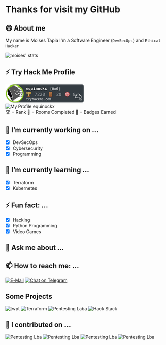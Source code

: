  
# Thanks for visit my GitHub

## 😄 About me

My name is Moises Tapia I'm a Software Engineer (`DevSecOps`) and `Ethical Hacker`


![moises' stats](https://github-readme-stats.vercel.app/api?username=moisestapia&show_icons=true)<br>

## ⚡ Try Hack Me Profile 

![tryhackme](https://github.com/MoisesTapia/tryhackmeequinockx/blob/master/equinockx5.png)<br>
![My Profile equinockx](https://tryhackme.com/p/equinockx)<br>
 🏆 = Rank 🚪 = Rooms Completed 🎯 = Badges Earned 

<!--
## ⚡ I work With ....

 <details align="center">
    <summary align="center"><strong>Programming Languages:</strong></summary>
     <table align="center">
         <tr align="center">
             <td  align = "center"><img src="https://www.vectorlogo.zone/logos/java/java-ar21.svg" alt="java" border="0"><br></td>
             <td  align = "center"><img src="https://www.vectorlogo.zone/logos/python/python-ar21.svg" alt="Python" border="0"><br></td>
             <td  align = "center"><img src="https://www.vectorlogo.zone/logos/gnu_bash/gnu_bash-ar21.svg" alt="bash" border="0"><br></td>
         </tr>
     </table>
        </details>
 <details align="center">
    <summary align="center"><strong>Containers:</strong></summary>
     <table align="center">
         <tr align="center">
             <td  align = "center"><img src="https://www.vectorlogo.zone/logos/docker/docker-ar21.svg" alt="arch" border="0"><br></td>
         </tr>
     </table>
        </details>
 <details align="center">
    <summary align="center"><strong>IaC:</strong></summary>
     <table align="center">
         <tr align="center">
             <td  align = "center"><img src="https://www.vectorlogo.zone/logos/terraformio/terraformio-ar21.svg" alt="arch" border="0"><br></td>
             <td  align = "center"><img src="https://www.vectorlogo.zone/logos/chefio/chefio-ar21.svg" border="0"><br></td>
             <td  align = "center"><img src="https://www.vectorlogo.zone/logos/ansible/ansible-ar21.svg" border="0"><br></td>
         </tr>
     </table>
        </details>
<details align="center">
    <summary align="center"><strong>Monitoring:</strong></summary>
     <table align="center">
         <tr align="center">
             <td  align = "center"><img src="https://www.vectorlogo.zone/logos/grafana/grafana-ar21.svg" alt="arch" border="0"><br></td>
             <td  align = "center"><img src="https://www.vectorlogo.zone/logos/zabbix/zabbix-ar21.svg" border="0"><br></td>
             <td  align = "center"><img src="https://www.vectorlogo.zone/logos/prometheusio/prometheusio-ar21.svg" border="0"><br></td>
             <td  align = "center"><img src="https://www.vectorlogo.zone/logos/influxdata/influxdata-ar21.svg" border="0"><br></td>
         </tr>
     </table>
        </details>
 <details align="center">
    <summary align="center"><strong>Cloud:</strong></summary>
     <table align="center">
         <tr align="center">
             <td  align = "center"><img src="https://www.vectorlogo.zone/logos/amazon_aws/amazon_aws-ar21.svg" alt="arch" border="0"><br></td>
         </tr>
     </table>
        </details>
 <details align="center">
    <summary align="center"><strong>Repos:</strong></summary>
     <table align="center">
         <tr align="center">
             <td  align = "center"><img src="https://www.vectorlogo.zone/logos/gitlab/gitlab-ar21.svg" alt="arch" border="0"><br></td>
             <td  align = "center"><img src="https://www.vectorlogo.zone/logos/github/github-ar21.svg" alt="arch" border="0"><br></td>
         </tr>
     </table>
        </details>

<code><img height="50" src="https://www.vectorlogo.zone/logos/archlinux/archlinux-ar21.svg"></code>
<code><img height="50" src="https://www.vectorlogo.zone/logos/linux/linux-ar21.svg"></code>
<code><img height="50" src="https://img.icons8.com/color/96/000000/kali-linux.png"></code>
<code><img height="50" src="https://img.icons8.com/color/96/000000/centos.png"></code>
<code><img height="50" src="https://github.com/konpa/devicon/blob/master/icons/windows8/windows8-original.svg"></code>


<code><img height="50" src="https://upload.wikimedia.org/wikipedia/commons/3/38/Metasploit_logo_and_wordmark.png"></code>
<code><img height="50" src="https://img.icons8.com/windows/128/000000/hackerrank.png"></code>
<code><img height="50" src="https://cdn.icon-icons.com/icons2/2148/PNG/128/nmap_icon_132152.png"></code>
<code><img height="50" src="https://www.maltego.com/img/maltego-logo/maltego-horizontal.png"></code>
<code><img height="50" src="https://www.sleuthkit.org/picts/renzik_sm.jpg"></code>

<code><img height="50" src="https://www.vectorlogo.zone/logos/vaultproject/vaultproject-ar21.svg"></code>
<code><img height="50" src="https://github.com/cncf/landscape/blob/master/hosted_logos/snyk.svg"></code>
<code><img height="50" src="https://www.vectorlogo.zone/logos/anchoreio/anchoreio-ar21.svg"></code>
<code><img height="50" src="https://www.vectorlogo.zone/logos/aquasec/aquasec-ar21.svg"></code>


## More tools as ...

 - [X] _Metasploit_
 - [X] _Kali linux_
 - [X] _Nessus_
 - [X] _Nmap_
-->
## 🔭 I’m currently working on ...

- [X] DevSecOps
- [X] Cybersecurity
- [X] Programming

## 🌱 I’m currently learning ...
- [X] Terraform
- [X] Kubernetes

## ⚡ Fun fact: ...

- [X] Hacking
- [X] Python Programming
- [X] Video Games

## 💬 Ask me about ...
## 📫 How to reach me: ...

[![E-Mail](https://img.shields.io/badge/--email?label=E-mail&logo=Gmail&style=social)](mailto:moisestapia@gmail.com)
[![Chat on Telegram](https://img.shields.io/badge/--telegram?label=Telegram&logo=Telegram&style=social)](https://t.me/equinockx)

## Some Projects

![twpt](https://github-readme-stats.vercel.app/api/pin?username=moisestapia&repo=TWAPT&title_color=fff&icon_color=f9f9f9&text_color=9f9f9f&bg_color=151515)
![Terraform](https://github-readme-stats.vercel.app/api/pin?username=moisestapia&repo=Infra-Basic&title_color=fff&icon_color=f9f9f9&text_color=9f9f9f&bg_color=151515) 
![Pentesting Laba](https://github-readme-stats.vercel.app/api/pin?username=moisestapia&repo=Pentesting-lab&title_color=fff&icon_color=f9f9f9&text_color=9f9f9f&bg_color=151515)
![Hack Stack](https://github-readme-stats.vercel.app/api/pin?username=moisestapia&repo=Hack-Stack&title_color=fff&icon_color=f9f9f9&text_color=9f9f9f&bg_color=151515)

## 🔭 I contributed on ...

![Pentesting Lba](https://github-readme-stats.vercel.app/api/pin?username=htr-tech&repo=zphisher&title_color=fff&icon_color=f9f9f9&text_color=9f9f9f&bg_color=151515)
![Pentesting Lba](https://github-readme-stats.vercel.app/api/pin?username=dev-sec&repo=cis-docker-benchmark&title_color=fff&icon_color=f9f9f9&text_color=9f9f9f&bg_color=151515)
![Pentesting Lba](https://github-readme-stats.vercel.app/api/pin?username=aboul3la&repo=Sublist3r&title_color=fff&icon_color=f9f9f9&text_color=9f9f9f&bg_color=151515)
![Pentesting Lba](https://github-readme-stats.vercel.app/api/pin?username=websploit&repo=websploit&title_color=fff&icon_color=f9f9f9&text_color=9f9f9f&bg_color=151515)

<!--
**MoisesTapia/moisestapia** is a ✨ _special_ ✨ repository because its `README.md` (this file) appears on your GitHub profile.
Here are some ideas to get you started:
- 👯 I’m looking to collaborate on ...
- 🤔 I’m looking for help with ...
- 😄 Pronouns: ...
-->

